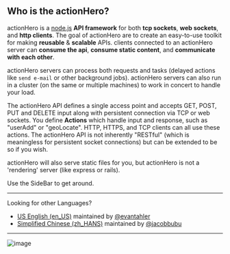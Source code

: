 ## Who is the actionHero?
actionHero is a [node.js](http://nodejs.org) **API framework** for both **tcp sockets**, **web sockets**, and **http clients**.  The goal of actionHero are to create an easy-to-use toolkit for making **reusable** & **scalable** APIs.  clients connected to an actionHero server can **consume the api**, **consume static content**, and **communicate with each other**.

actionHero servers can process both requests and tasks (delayed actions like `send e-mail` or other background jobs).  actionHero servers can also run in a cluster (on the same or multiple machines) to work in concert to handle your load.

The actionHero API defines a single access point and accepts GET, POST, PUT and DELETE input along with persistent connection via TCP or web sockets. You define **Actions** which handle input and response, such as "userAdd" or "geoLocate". HTTP, HTTPS, and TCP clients can all use these actions.  The actionHero API is not inherently "RESTful" (which is meaningless for persistent socket connections) but can be extended to be so if you wish.

actionHero will also serve static files for you, but actionHero is not a 'rendering' server (like express or rails).

Use the SideBar to get around.

---

Looking for other Languages?

- [US English (en_US)](https://github.com/evantahler/actionHero/wiki) maintained by [@evantahler](https://github.com/evantahler)
- [Simplified Chinese (zh_HANS)](https://github.com/jacobbubu/actionHero-wiki-zh-hans/wiki) maintained by [@jacobbubu](https://github.com/jacobbubu)

---

![image](https://raw.github.com/evantahler/actionHero/master/public/logo/actionHero.png)